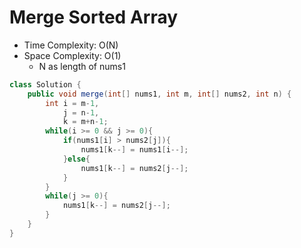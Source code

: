 # Merge Sorted Array

- Time Complexity: O(N)
- Space Complexity: O(1)
  - N as length of nums1

```java
class Solution {
    public void merge(int[] nums1, int m, int[] nums2, int n) {
        int i = m-1,
            j = n-1,
            k = m+n-1;
        while(i >= 0 && j >= 0){
            if(nums1[i] > nums2[j]){
                nums1[k--] = nums1[i--];
            }else{
                nums1[k--] = nums2[j--];
            }
        }
        while(j >= 0){
            nums1[k--] = nums2[j--];
        }
    }
} 
```
